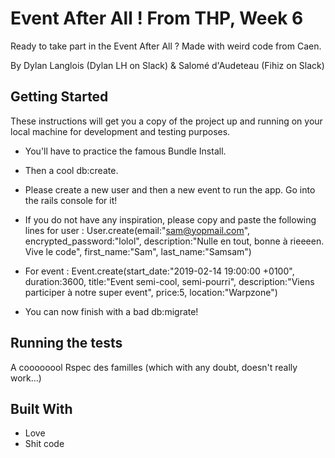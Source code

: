 # Event After All ! From THP, Week 6

Ready to take part in the Event After All ? Made with weird code from Caen.

By Dylan Langlois (Dylan LH on Slack) & Salomé d'Audeteau (Fihiz on Slack)

## Getting Started

These instructions will get you a copy of the project up and running on your local machine for development and testing purposes.
* You'll have to practice the famous Bundle Install. 
* Then a cool db:create.

* Please create a new user and then a new event to run the app.
  Go into the rails console for it! 
* If you do not have any inspiration, please copy and paste the following lines for user : User.create(email:"sam@yopmail.com", encrypted_password:"lolol", description:"Nulle en tout, bonne à rieeeen. Vive le code", first_name:"Sam", last_name:"Samsam")

* For event : Event.create(start_date:"2019-02-14 19:00:00 +0100", duration:3600, title:"Event semi-cool, semi-pourri", description:"Viens participer à notre super event", price:5, location:"Warpzone")

* You can now finish with a bad db:migrate!

## Running the tests

A coooooool Rspec des familles (which with any doubt, doesn't really work...)

## Built With

* Love
* Shit code

